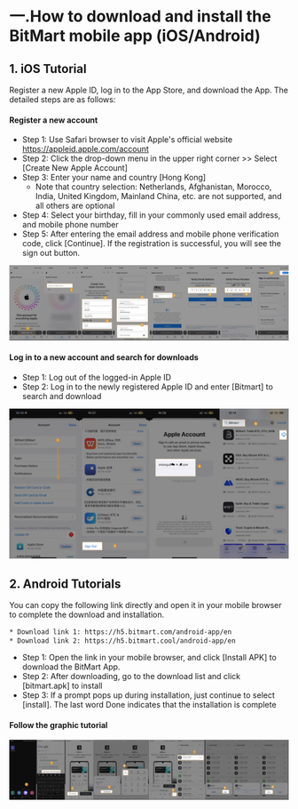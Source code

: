 
# 一.How to download and install the BitMart mobile app (iOS/Android)
## 1. iOS Tutorial
Register a new Apple ID, log in to the App Store, and download the App. The detailed steps are as follows:


#### Register a new account
* Step 1: Use Safari browser to visit Apple's official website https://appleid.apple.com/account
* Step 2: Click the drop-down menu in the upper right corner >> Select [Create New Apple Account]
* Step 3: Enter your name and country [Hong Kong]
  * Note that country selection: Netherlands, Afghanistan, Morocco, India, United Kingdom, Mainland China, etc. are not supported, and all others are optional
* Step 4: Select your birthday, fill in your commonly used email address, and mobile phone number
* Step 5: After entering the email address and mobile phone verification code, click [Continue]. If the registration is successful, you will see the sign out button.

![](./images/en_ios_download_register.jpg)

#### Log in to a new account and search for downloads
* Step 1: Log out of the logged-in Apple ID
* Step 2: Log in to the newly registered Apple ID and enter [Bitmart] to search and download

![](./images/en_ios_download_search.jpg)


## 2. Android Tutorials
You can copy the following link directly and open it in your mobile browser to complete the download and installation.

    * Download link 1: https://h5.bitmart.com/android-app/en
    * Download link 2: https://h5.bitmart.cool/android-app/en


* Step 1: Open the link in your mobile browser, and click [Install APK] to download the BitMart App.
* Step 2: After downloading, go to the download list and click [bitmart.apk] to install
* Step 3: If a prompt pops up during installation, just continue to select [install]. The last word Done indicates that the installation is complete

#### Follow the graphic tutorial
![](./images/en_android_download.jpg)


